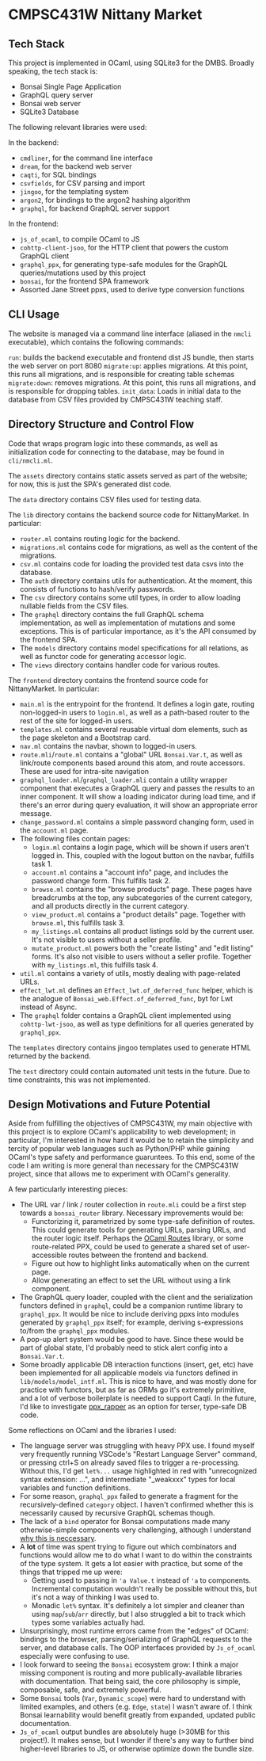 # CMPSC431W Nittany Market

## Tech Stack

This project is implemented in OCaml, using SQLite3 for the DMBS. Broadly speaking, the tech stack is:

- Bonsai Single Page Application
- GraphQL query server
- Bonsai web server
- SQLite3 Database

The following relevant libraries were used:

In the backend:

- `cmdliner`, for the command line interface
- `dream`, for the backend web server
- `caqti`, for SQL bindings
- `csvfields`, for CSV parsing and import
- `jingoo`, for the templating system
- `argon2`, for bindings to the argon2 hashing algorithm
- `graphql`, for backend GraphQL server support

In the frontend:

- `js_of_ocaml`, to compile OCaml to JS
- `cohttp-client-jsoo`, for the HTTP client that powers the custom GraphQL client
- `graphql_ppx`, for generating type-safe modules for the GraphQL queries/mutations used by this project
- `bonsai`, for the frontend SPA framework
- Assorted Jane Street ppxs, used to derive type conversion functions

## CLI Usage

The website is managed via a command line interface (aliased in the `nmcli` executable), which contains the following commands:

`run`: builds the backend executable and frontend dist JS bundle, then starts the web server on port 8080
`migrate:up`: applies migrations. At this point, this runs all migrations, and is responsible for creating table schemas
`migrate:down`: removes migrations. At this point, this runs all migrations, and is responsible for dropping tables.
`init_data`: Loads in initial data to the database from CSV files provided by CMPSC431W teaching staff.

## Directory Structure and Control Flow

Code that wraps program logic into these commands, as well as initialization code for connecting to the database, may be found in `cli/nmcli.ml`.

The `assets` directory contains static assets served as part of the website; for now, this is just the SPA's generated dist code.

The `data` directory contains CSV files used for testing data.

The `lib` directory contains the backend source code for NittanyMarket. In particular:

- `router.ml` contains routing logic for the backend.
- `migrations.ml` contains code for migrations, as well as the content of the migrations.
- `csv.ml` contains code for loading the provided test data csvs into the database.
- The `auth` directory contains utils for authentication. At the moment, this consists of functions to hash/verify passwords.
- The `csv` directory contains some util types, in order to allow loading nullable fields from the CSV files.
- The `graphql` directory contains the full GraphQL schema implementation, as well as implementation of mutations and some exceptions. This is of particular importance, as it's the API consumed by the frontend SPA.
- The `models` directory contains model specifications for all relations, as well as functor code for generating accessor logic.
- The `views` directory contains handler code for various routes.

The `frontend` directory contains the frontend source code for NittanyMarket. In particular:

- `main.ml` is the entrypoint for the frontend. It defines a login gate, routing non-logged-in users to `login.ml`, as well as a path-based router to the rest of the site for logged-in users.
- `templates.ml` contains several reusable virtual dom elements, such as the page skeleton and a Bootstrap card.
- `nav.ml` contains the navbar, shown to logged-in users.
- `route.mli`/`route.ml` contains a "global" URL `Bonsai.Var.t`, as well as link/route components based around this atom, and route accessors. These are used for intra-site navigation
- `graphql_loader.ml`/`graphql_loader.mli` contain a utility wrapper component that executes a GraphQL query and passes the results to an inner component. It will show a loading indicator during load time, and if there's an error during query evaluation, it will show an appropriate error message.
- `change_password.ml` contains a simple password changing form, used in the `account.ml` page.
- The following files contain pages:
  - `login.ml` contains a login page, which will be shown if users aren't logged in. This, coupled with the logout button on the navbar, fulfills task 1.
  - `account.ml` contains a "account info" page, and includes the password change form. This fulfills task 2.
  - `browse.ml` contains the "browse products" page. These pages have breadcrumbs at the top, any subcategories of the current category, and all products directly in the current category.
  - `view_product.ml` contains a "product details" page. Together with `browse.ml`, this fulfills task 3.
  - `my_listings.ml` contains all product listings sold by the current user. It's not visible to users without a seller profile.
  - `mutate_product.ml` powers both the "create listing" and "edit listing" forms. It's also not visible to users without a seller profile. Together with `my_listings.ml`, this fulfills task 4.
- `util.ml` contains a variety of utils, mostly dealing with page-related URLs.
- `effect_lwt.ml` defines an `Effect_lwt.of_deferred_func` helper, which is the analogue of `Bonsai_web.Effect.of_deferred_func`, byt for Lwt instead of Async.
- The `graphql` folder contains a GraphQL client implemented using `cohttp-lwt-jsoo`, as well as type definitions for all queries generated by `graphql_ppx`.

The `templates` directory contains jingoo templates used to generate HTML returned by the backend.

The `test` directory could contain automated unit tests in the future. Due to time constraints, this was not implemented.

## Design Motivations and Future Potential

Aside from fulfilling the objectives of CMPSC431W, my main objective with this project is to explore OCaml's applicability to web development; in particular, I'm interested in how hard it would be to retain the simplicity and tercity of popular web languages such as Python/PHP while gaining OCaml's type safety and performance guaruntees. To this end, some of the code I am writing is more general than necessary for the CMPSC431W project, since that allows me to experiment with OCaml's generality.

A few particularly interesting pieces:

- The URL var / link / router collection in `route.mli` could be a first step towards a `bonsai_router` library. Necessary improvements would be:
  - Functorizing it, parametrized by some type-safe definition of routes. This could generate tools for generating URLs, parsing URLs, and the router logic itself. Perhaps the [OCaml Routes](https://github.com/anuragsoni/routes) library, or some route-related PPX, could be used to generate a shared set of user-accessible routes between the frontend and backend.
  - Figure out how to highlight links automatically when on the current page.
  - Allow generating an effect to set the URL without using a link component.
- The GraphQL query loader, coupled with the client and the serialization functors defined in `graphql`, could be a companion runtime library to `graphql_ppx`. It would be nice to include deriving ppxs into modules generated by `graphql_ppx` itself; for example, deriving s-expressions to/from the `graphql_ppx` modules.
- A pop-up alert system would be good to have. Since these would be part of global state, I'd probably need to stick alert config into a `Bonsai.Var.t`.
- Some broadly applicable DB interaction functions (insert, get, etc) have been implemented for all applicable models via functors defined in `lib/models/model_intf.ml`. This is nice to have, and was mostly done for practice with functors, but as far as ORMs go it's extremely primitive, and a lot of verbose boilerplate is needed to support Caqti. In the future, I'd like to investigate [ppx_rapper](https://github.com/roddyyaga/ppx_rapper) as an option for terser, type-safe DB code.

Some reflections on OCaml and the libraries I used:

- The language server was struggling with heavy PPX use. I found myself very frequently running VSCode's "Restart Language Server" command, or pressing ctrl+S on already saved files to trigger a re-processing. Without this, I'd get `let%...` usage highlighted in red with "unrecognized syntax extension: ...", and intermediate "_weakxxx" types for local variables and function definitions.
- For some reason, `graphql_ppx` failed to generate a fragment for the recursively-defined `category` object. I haven't confirmed whether this is necessarily caused by recursive GraphQL schemas though.
- The lack of a `bind` operator for Bonsai computations made many otherwise-simple components very challenging, although I understand [why this is neccessary](https://github.com/janestreet/bonsai/blob/master/docs/blogs/why_no_bind.md).
- A **lot** of time was spent trying to figure out which combinators and functions would allow me to do what I want to do within the constraints of the type system. It gets a lot easier with practice, but some of the things that tripped me up were:
  - Getting used to passing in `'a Value.t` instead of `'a` to components. Incremental computation wouldn't really be possible without this, but it's not a way of thinking I was used to.
  - Monadic `let%` syntax. It's definitely a lot simpler and cleaner than using `map`/`sub`/`arr` directly, but I also struggled a bit to track which types some variables actually had.
- Unsurprisingly, most runtime errors came from the "edges" of OCaml: bindings to the browser, parsing/serializing of GraphQL requests to the server, and database calls. The OOP interfaces provided by `Js_of_ocaml` especially were confusing to use.
- I look forward to seeing the `Bonsai` ecosystem grow: I think a major missing component is routing and more publically-available libraries with documentation. That being said, the core philosophy is simple, composable, safe, and extremely powerful.
- Some `Bonsai` tools (`Var`, `Dynamic_scope`) were hard to understand with limited examples, and others (e.g. `Edge`, `state`) I wasn't aware of. I think Bonsai learnability would benefit greatly from expanded, updated public documentation.
- `Js_of_ocaml` output bundles are absolutely huge (>30MB for this project!). It makes sense, but I wonder if there's any way to further bind higher-level libraries to JS, or otherwise optimize down the bundle size.
